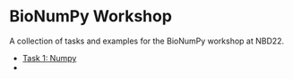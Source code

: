 # BioNumPy Workshop

A collection of tasks and examples for the BioNumPy workshop at NBD22.

* [Task 1: Numpy](https://github.com/uio-bmi/bmi-workshop/blob/master/numpy1.ipynb)
* 
